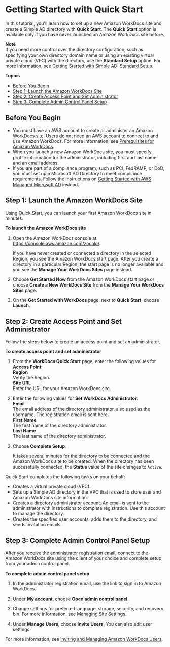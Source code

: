 # Getting Started with Quick Start<a name="cloud_quick_start"></a>

In this tutorial, you'll learn how to set up a new Amazon WorkDocs site and create a Simple AD directory with **Quick Start**\. The **Quick Start** option is available only if you have never launched an Amazon WorkDocs site before\.

**Note**  
If you need more control over the directory configuration, such as specifying your own directory domain name or using an existing virtual private cloud \(VPC\) with the directory, use the **Standard Setup** option\. For more information, see [Getting Started with Simple AD: Standard Setup](cloud_standard_setup.md)\.

**Topics**
+ [Before You Begin](#quick-setup-prereqs)
+ [Step 1: Launch the Amazon WorkDocs Site](#quick-setup-launch-site)
+ [Step 2: Create Access Point and Set Administrator](#quick-setup-access)
+ [Step 3: Complete Admin Control Panel Setup](#quick-setup-admin-panel)

## Before You Begin<a name="quick-setup-prereqs"></a>
+ You must have an AWS account to create or administer an Amazon WorkDocs site\. Users do not need an AWS account to connect to and use Amazon WorkDocs\. For more information, see [Prerequisites for Amazon WorkDocs](prereqs.md)\.
+ When you launch a new Amazon WorkDocs site, you must specify profile information for the administrator, including first and last name and an email address\. 
+ If you are part of a compliance program, such as PCI, FedRAMP, or DoD, you must set up a Microsoft AD Directory to meet compliance requirements\. Follow the instructions on [Getting Started with AWS Managed Microsoft AD](connect_directory_microsoft.md) instead\.

## Step 1: Launch the Amazon WorkDocs Site<a name="quick-setup-launch-site"></a>

Using Quick Start, you can launch your first Amazon WorkDocs site in minutes\.

**To launch the Amazon WorkDocs site**

1. Open the Amazon WorkDocs console at [https://console\.aws\.amazon\.com/zocalo/](https://console.aws.amazon.com/zocalo/)\.

   If you have never created or connected a directory in the selected Region, you see the Amazon WorkDocs start page\. After you create a directory in a particular Region, the start page is no longer available and you see the **Manage Your WorkDocs Sites** page instead\.

1. Choose **Get Started Now** from the Amazon WorkDocs start page or choose **Create a New WorkDocs Site** from the **Manage Your WorkDocs Sites** page\.

1. On the **Get Started with WorkDocs** page, next to **Quick Start**, choose **Launch**\.

## Step 2: Create Access Point and Set Administrator<a name="quick-setup-access"></a>

Follow the steps below to create an access point and set an administrator\.

**To create access point and set administrator**

1. From the **WorkDocs Quick Start** page, enter the following values for **Access Point**:  
**Region**  
Verify the Region\.  
**Site URL**  
Enter the URL for your Amazon WorkDocs site\.

1. Enter the following values for **Set WorkDocs Administrator**:  
**Email**  
The email address of the directory administrator, also used as the username\. The registration email is sent here\.  
**First Name**  
The first name of the directory administrator\.  
**Last Name**  
The last name of the directory administrator\.

1. Choose **Complete Setup**\.

   It takes several minutes for the directory to be connected and the Amazon WorkDocs site to be created\. When the directory has been successfully connected, the **Status** value of the site changes to `Active`\.

Quick Start completes the following tasks on your behalf:
+ Creates a virtual private cloud \(VPC\)\.
+ Sets up a Simple AD directory in the VPC that is used to store user and Amazon WorkDocs site information\.
+ Creates a directory administrator account\. An email is sent to the administrator with instructions to complete registration\. Use this account to manage the directory\.
+ Creates the specified user accounts, adds them to the directory, and sends invitation emails\.

## Step 3: Complete Admin Control Panel Setup<a name="quick-setup-admin-panel"></a>

After you receive the administrator registration email, connect to the Amazon WorkDocs site using the client of your choice and complete setup from your admin control panel\.

**To complete admin control panel setup**

1. In the administrator registration email, use the link to sign in to Amazon WorkDocs\.

1. Under **My account**, choose **Open admin control panel**\.

1. Change settings for preferred language, storage, security, and recovery bin\. For more information, see [Managing Site Settings](manage-sites.md)\.

1. Under **Manage Users**, choose **Invite Users**\. You can also edit user settings\. 

For more information, see [Inviting and Managing Amazon WorkDocs Users](users.md)\.